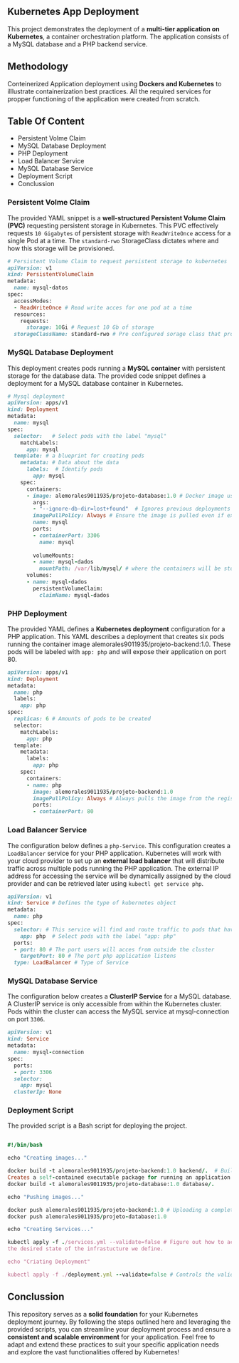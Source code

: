 ## Kubernetes App Deployment
This project demonstrates the deployment of a **multi-tier application on Kubernetes**, a container orchestration platform. The application consists of a MySQL database and a PHP backend service.

## Methodology
Conteinerized Application deployment using **Dockers and Kubernetes** to illlustrate containerization best practices. All the required services for propper functioning of the application were created from scratch.

## Table Of Content
- Persistent Volme Claim
- MySQL Database Deployment
- PHP Deployment
- Load Balancer Service
- MySQL Database Service
- Deployment Script
- Conclussion

### Persistent Volme Claim
The provided YAML snippet is a **well-structured Persistent Volume Claim (PVC)** requesting persistent storage in Kubernetes. This PVC effectively requests ```10 Gigabytes``` of persistent storage with ```ReadWriteOnce``` access for a single Pod at a time. The ```standard-rwo``` StorageClass dictates where and how this storage will be provisioned.

```ruby
# Persistent Volume Claim to request persistent storage to kubernetes
apiVersion: v1 
kind: PersistentVolumeClaim
metadata:
  name: mysql-datos
spec:
  accessModes:
  - ReadWriteOnce # Read write acces for one pod at a time
  resources:
    requests:
      storage: 10Gi # Request 10 Gb of storage
  storageClassName: standard-rwo # Pre configured sorage class that proviions Read write once volumes

```
### MySQL Database Deployment
This deployment creates pods running a **MySQL container** with persistent storage for the database data. The provided code snippet defines a deployment for a MySQL database container in Kubernetes. 

```ruby
# Mysql deployment
apiVersion: apps/v1
kind: Deployment
metadata:
  name: mysql
spec:
  selector:   # Select pods with the label "mysql"
    matchLabels:
      app: mysql
  template: # a blueprint for creating pods
    metadata: # Data about the data
      labels:  # Identify pods 
        app: mysql
    spec:
      containers:
      - image: alemorales9011935/projeto-database:1.0 # Docker image used for the deployment
        args:
        - "--ignore-db-dir=lost+found"  # Ignores previous deployments
        imagePullPolicy: Always # Ensure the image is pulled even if exists locally
        name: mysql
        ports:
        - containerPort: 3306
          name: mysql
          
        volumeMounts:
        - name: mysql-dados
          mountPath: /var/lib/mysql/ # where the containers will be storaged
      volumes:
      - name: mysql-dados
        persistentVolumeClaim:
          claimName: mysql-dados

```
### PHP Deployment
The provided YAML defines a **Kubernetes deployment** configuration for a PHP application. This YAML describes a deployment that creates six pods running the container image alemorales9011935/projeto-backend:1.0. These pods will be labeled with ```app: php``` and will expose their application on port 80.

```ruby
apiVersion: apps/v1
kind: Deployment
metadata:
  name: php
  labels:
    app: php
spec:
  replicas: 6 # Amounts of pods to be created
  selector:
    matchLabels:
      app: php
  template:
    metadata:
      labels:
        app: php
    spec:
      containers:
      - name: php
        image: alemorales9011935/projeto-backend:1.0
        imagePullPolicy: Always # Always pulls the image from the registry even if it exists locally.
        ports:
        - containerPort: 80
```
### Load Balancer Service
The configuration below defines a ```php-Service```. This configuration creates a ```LoadBalancer``` service for your PHP application. Kubernetes will work with your cloud provider to set up an **external load balancer** that will distribute traffic across multiple pods running the PHP application. The external IP address for accessing the service will be dynamically assigned by the cloud provider and can be retrieved later using ```kubectl get service php```.

```ruby
apiVersion: v1 
kind: Service # Defines the type of kubernetes object
metadata:
  name: php
spec:
  selector: # This service will find and route traffic to pods that have the label app: php. 
    app: php  # Select pods with the label "app: php"
  ports:
  - port: 80 # The port users will acces from outside the cluster
    targetPort: 80 # The port php application listens 
  type: LoadBalancer # Type of Service

```
### MySQL Database Service
The configuration below creates a **ClusterIP Service** for a MySQL database. A ClusterIP service is only accessible from within the Kubernetes cluster. Pods within the cluster can access the MySQL service at mysql-connection on port ```3306```. 

```ruby
apiVersion: v1
kind: Service
metadata:
  name: mysql-connection
spec:
  ports:
  - port: 3306
  selector: 
    app: mysql
  clusterIp: None

```
### Deployment Script
The provided script is a Bash script for deploying the project.

```ruby

#!/bin/bash

echo "Creating images..."

docker build -t alemorales9011935/projeto-backend:1.0 backend/.  # Build docker image.
Creates a self-contained executable package for running an application
docker build -t alemorales9011935/projeto-database:1.0 database/. 

echo "Pushing images..."

docker push alemorales9011935/projeto-backend:1.0 # Uploading a completed Docker image to a Docker registry.
docker push alemorales9011935/projeto-database:1.0

echo "Creating Services..."

kubectl apply -f ./services.yml --validate=false # Figure out how to achieve
the desired state of the infrastucture we define.

echo "Criating Deployment"

kubectl apply -f ./deployment.yml --validate=false # Controls the validation behaviour.

```

## Conclussion
This repository serves as a **solid foundation** for your Kubernetes deployment journey. By following the steps outlined here and leveraging the provided scripts, you can streamline your deployment process and ensure a **consistent and scalable environment** for your application. Feel free to adapt and extend these practices to suit your specific application needs and explore the vast functionalities offered by Kubernetes!



